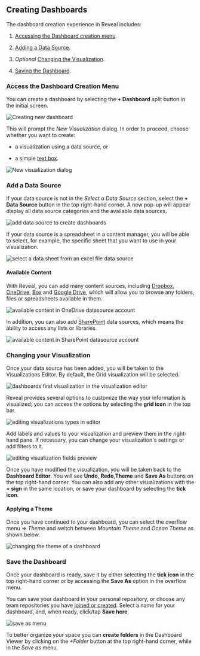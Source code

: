 ## Creating Dashboards

The dashboard creation experience in Reveal includes:

1.  [Accessing the Dashboard creation menu](#access-dashboard-creation-menu).

2.  [Adding a Data Source](#add-data-source).

3.  *Optional* [Changing the Visualization](#modify-visualization).

4.  [Saving the Dashboard](#save-dashboard).

<a name='access-dashboard-creation-menu'></a>
### Access the Dashboard Creation Menu

You can create a dashboard by selecting the **+ Dashboard** split button in the initial screen.

![Creating new dashboard](images/create-new-dashboard.png)

This will prompt the *New Visualization* dialog. In order to proceed, choose whether you want to create:

  - a visualization using a data source, or

  - a simple [text box](~/en/data-visualizations/text-box.md).

![New visualization dialog](images/new-visualization-dialog.png)

<a name='add-data-source'></a>
### Add a Data Source

If your data source is not in the *Select a Data Source* section, select
the **+ Data Source** button in the top right-hand corner. A new pop-up will appear display all data source categories and the available data sources.

![add data source to create dashboards](images/adding-data-source.png)

If your data source is a spreadsheet in a content manager, you will be
able to select, for example, the specific sheet that you want to use in
your visualization.

![select a data sheet from an excel file data source](images/select-data-source-sheet.png)

#### Available Content

With Reveal, you can add many content sources, including
[Dropbox](~/en/datasources/Dropbox.md), [OneDrive](~/en/datasources/OneDrive.md), [Box](~/en/datasources/Box.md) and [Google Drive](~/en/datasources/Google-Drive.md), which will allow you to browse any folders, files
or spreadsheets available in them.

![available content in OneDrive datasource account](images/available-content-onedrive.png)

In addition, you can also add [SharePoint](~/en/datasources/SharePoint.md) data sources,
which means the ability to access any lists or libraries.

![available content in SharePoint datasource account](images/available-content-sharepoint.png)

<a name='modify-visualization'></a>
### Changing your Visualization

Once your data source has been added, you will be taken to the Visualizations Editor. By default, the Grid visualization will be selected.

![dashboards first visualization in the visualization editor](images/dashboards-first-visualization.png)

Reveal provides several options to customize the way your information is visualized; you can access the options by selecting the **grid icon** in the top bar.

![editing visualizations types in editor](images/editing-visualizations-in-editor.png)

Add labels and values to your visualization and preview them in the
right-hand pane. If necessary, you can change your visualization's
settings or add filters to it.

![editing visualization fields preview](images/editing-visualization-fields-preview.png)

Once you have modified the visualization, you will be taken back to the
**Dashboard Editor**. You will see **Undo**, **Redo**,**Theme** and
**Save As** buttons on the top right-hand corner. You can also add any
other visualizations with the **+ sign** in the same location, or save
your dashboard by selecting the **tick icon**.

#### Applying a Theme

Once you have continued to your dashboard, you can select the overflow
menu ⇒ *Theme* and switch between *Mountain Theme* and *Ocean Theme* as
shown below.

![changing the theme of a dashboard](images/dashboard-changing-theme.png)

<a name='save-dashboard'></a>
### Save the Dashboard

Once your dashboard is ready, save it by either selecting the **tick icon** in the top right-hand corner or by accessing the **Save As**
option in the overflow menu.

You can save your dashboard in your personal repository, or choose any
team repositories you have [joined or created](~/en/teams/Creating-Joining-Teams.md).
Select a name for your dashboard, and, when ready, click/tap **Save here**.

![save as menu](images/save-as-menu.png)

To better organize your space you can **create folders** in the
Dashboard Viewer by clicking on the *+Folder* button at the top
right-hand corner, while in the *Save as* menu.
